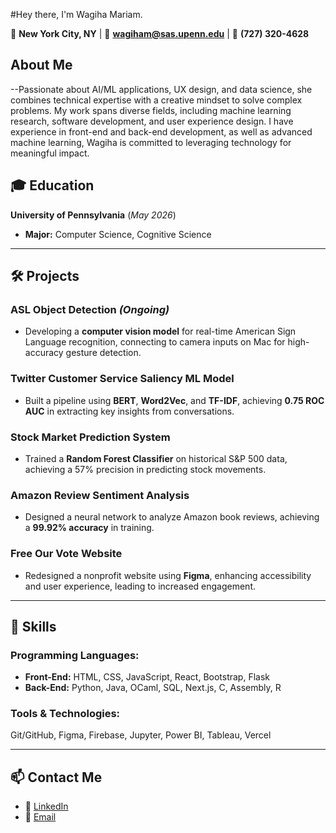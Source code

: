 
#Hey there, I'm Wagiha Mariam.

📍 **New York City, NY** | 📧 **[wagiham@sas.upenn.edu](mailto:wagiham@sas.upenn.edu)** | 📱 **(727) 320-4628**

## **About Me**
--Passionate about AI/ML applications, UX design, and data science, she combines technical expertise with a creative mindset to solve complex problems. My work spans diverse fields, including machine learning research, software development, and user experience design. I have experience in front-end and back-end development, as well as advanced machine learning, Wagiha is committed to leveraging technology for meaningful impact.

## 🎓 **Education**  
**University of Pennsylvania** (*May 2026*)  
- **Major:** Computer Science, Cognitive Science 

---



## 🛠️ **Projects**  

### **ASL Object Detection** *(Ongoing)*  
- Developing a **computer vision model** for real-time American Sign Language recognition, connecting to camera inputs on Mac for high-accuracy gesture detection.  

### **Twitter Customer Service Saliency ML Model**  
- Built a pipeline using **BERT**, **Word2Vec**, and **TF-IDF**, achieving **0.75 ROC AUC** in extracting key insights from conversations.  

### **Stock Market Prediction System**  
- Trained a **Random Forest Classifier** on historical S&P 500 data, achieving a 57% precision in predicting stock movements.  

### **Amazon Review Sentiment Analysis**  
- Designed a neural network to analyze Amazon book reviews, achieving a **99.92% accuracy** in training.  

### **Free Our Vote Website**  
- Redesigned a nonprofit website using **Figma**, enhancing accessibility and user experience, leading to increased engagement.  

---

## 🌟 **Skills**  

### **Programming Languages:**  
- **Front-End:** HTML, CSS, JavaScript, React, Bootstrap, Flask  
- **Back-End:** Python, Java, OCaml, SQL, Next.js, C, Assembly, R  

### **Tools & Technologies:**  
Git/GitHub, Figma, Firebase, Jupyter, Power BI, Tableau, Vercel  

---

## 📫 **Contact Me**  

- 💼 [LinkedIn](https://www.linkedin.com/in/wagiha-m-0947181b4/)  
- 📧 [Email](mailto:wagiham@sas.upenn.edu)  

<!--
**wagiham/wagiham** is a ✨ _special_ ✨ repository because its `README.md` (this file) appears on your GitHub profile.

Here are some ideas to get you started:

- 🔭 I’m currently working on ...
- 🌱 I’m currently learning ...
- 👯 I’m looking to collaborate on ...
- 🤔 I’m looking for help with ...
- 💬 Ask me about ...
- 📫 How to reach me: ...
- 😄 Pronouns: ...
- ⚡ Fun fact: ...
-->
